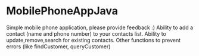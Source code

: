 # MobilePhoneAppJava
Simple mobile phone application, please provide feedback :)
Ability to add a contact (name and phone number) to your contacts list.
Ability to update,remove,search for existing contacts.
Other functions to prevent errors (like findCustomer, queryCustomer)

